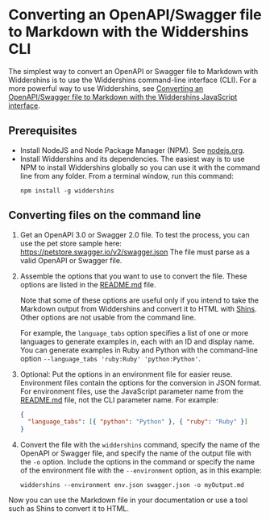 # Converting an OpenAPI/Swagger file to Markdown with the Widdershins CLI

The simplest way to convert an OpenAPI or Swagger file to Markdown with Widdershins is to use the Widdershins command-line interface (CLI).
For a more powerful way to use Widdershins, see [Converting an OpenAPI/Swagger file to Markdown with the Widdershins JavaScript interface](ConvertingFilesBasicJS.md).

## Prerequisites

- Install NodeJS and Node Package Manager (NPM).
See [nodejs.org](https://nodejs.org/).
- Install Widdershins and its dependencies.
The easiest way is to use NPM to install Widdershins globally so you can use it with the command line from any folder.
From a terminal window, run this command:
    ```shell
    npm install -g widdershins
    ```

## Converting files on the command line

1. Get an OpenAPI 3.0 or Swagger 2.0 file.
To test the process, you can use the pet store sample here: https://petstore.swagger.io/v2/swagger.json
The file must parse as a valid OpenAPI or Swagger file.
1. Assemble the options that you want to use to convert the file.
These options are listed in the [README.md](https://github.com/Mermade/widdershins#options) file.

    Note that some of these options are useful only if you intend to take the Markdown output from Widdershins and convert it to HTML with [Shins](https://github.com/Mermade/shins).
    Other options are not usable from the command line.

    For example, the `language_tabs` option specifies a list of one or more languages to generate examples in, each with an ID and display name.
    You can generate examples in Ruby and Python with the command-line option `--language_tabs 'ruby:Ruby' 'python:Python'`.
1. Optional: Put the options in an environment file for easier reuse.
Environment files contain the options for the conversion in JSON format.
For environment files, use the JavaScript parameter name from the [README.md](https://github.com/Mermade/widdershins#options) file, not the CLI parameter name.
For example:

    ```json
    {
      "language_tabs": [{ "python": "Python" }, { "ruby": "Ruby" }]
    }
    ```
1. Convert the file with the `widdershins` command, specify the name of the OpenAPI or Swagger file, and specify the name of the output file with the `-o` option.
Include the options in the command or specify the name of the environment file with the `--environment` option, as in this example:

    ```shell
    widdershins --environment env.json swagger.json -o myOutput.md
    ```

Now you can use the Markdown file in your documentation or use a tool such as Shins to convert it to HTML.
